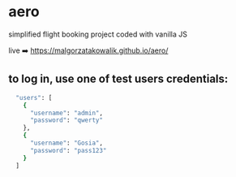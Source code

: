 # aero

simplified flight booking project coded with vanilla JS

live :arrow_right: https://malgorzatakowalik.github.io/aero/

## to log in, use one of test users credentials: 
```bash
  "users": [
    {
      "username": "admin",
      "password": "qwerty"
    },
    {
      "username": "Gosia",
      "password": "pass123"
    }
  ]
```
    
